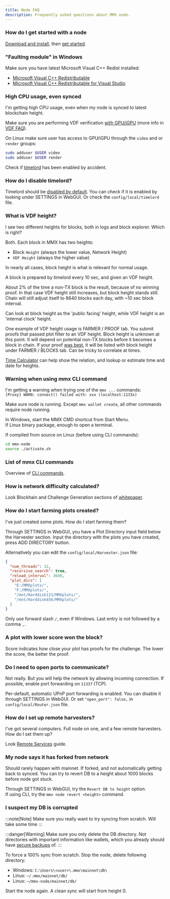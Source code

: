 ```yaml
---
title: Node FAQ
description: Frequently asked questions about MMX node.
---
```


### How do I get started with a node

[Download and install](../../../guides/installation/), then [get started](../../../guides/getting-started/).

### "Faulting module" in Windows

Make sure you have latest Microsoft Visual C++ Redist installed:
- [Microsoft Visual C++ Redistributable](https://learn.microsoft.com/en-us/cpp/windows/latest-supported-vc-redist)
- [Microsoft Visual C++ Redistributable for Visual Studio](https://visualstudio.microsoft.com/downloads/)

### High CPU usage, even synced

I'm getting high CPU usage, even when my node is synced to latest blockchain height.

Make sure you are performing VDF verification [with GPU/iGPU](../../../guides/optimize-vdf/) (more info in [VDF FAQ](../../../faq/vdf/)).

On Linux make sure user has access to GPU/iGPU through  the `video` and or `render` groups:
```bash frame="none"
sudo adduser $USER video
sudo adduser $USER render
```

Check if [timelord](#how-do-i-disable-timelord) has been enabled by accident.

### How do I disable timelord?

Timelord should be [disabled by default](../../../faq/timelord/). You can check if it is enabled by looking under SETTINGS in WebGUI. Or check the `config/local/timelord` file.

### What is VDF height?

I see two different heights for blocks, both in logs and block explorer. Which is right?

Both. Each block in MMX has two heights:
- Block `Height` (always the lower value, Network Height)
- `VDF Height` (always the higher value)

In nearly all cases, block height is what is relevant for normal usage.

A block is prepared by timelord every 10 sec, and given an VDF height.

About 2% of the time a non-TX block is the result, because of no winning proof. In that case VDF height still increases, but block height stands still. Chain will still adjust itself to 8640 blocks each day, with ~10 sec block interval.

Can look at block height as the 'public facing' height, while VDF height is an 'internal clock' height.

One example of VDF height usage is FARMER / PROOF tab. You submit proofs that passed plot filter to an VDF height. Block height is unknown at this point. It will depend on potential non-TX blocks before it becomes a block in chain. If your proof [was best](../../../faq/node/#a-plot-with-lower-score-won-the-block), it will be listed with block height under FARMER / BLOCKS tab. Can be tricky to correlate at times.

[Time Calculator](../../../tools/time-calculator/) can help show the relation, and lookup or estimate time and date for heights.

### Warning when using mmx CLI command

I'm getting a warning when trying one of the `mmx ...` commands:\
`[Proxy] WARN: connect() failed with: xxx (localhost:1133x)`

Make sure node is running. Except `mmx wallet create`, all other commands require node running.

In Windows, start the MMX CMD shortcut from Start Menu.\
If Linux binary package, enough to open a terminal.

If compiled from source on Linux (before using CLI commands):
```bash frame="none"
cd mmx-node
source ./activate.sh
```

### List of mmx CLI commands

Overview of [CLI commands](../../../software/cli-commands/).

### How is network difficulty calculated?

Look Blockhain and Challenge Generation sections of [whitepaper](../../../articles/general/mmx-whitepaper/).

### How do I start farming plots created?

I've just created some plots. How do I start farming them?

Through SETTINGS in WebGUI, you have a Plot Directory input field below the Harvester section. Input the directory with the plots you have created, press ADD DIRECTORY button.

Alternatively you can edit the `config/local/Harvester.json` file:
```json
{
  "num_threads": 32,
  "recursive_search": true,
  "reload_interval": 3600,
  "plot_dirs": [
    "E:/MMXplots/",
    "F:/MMXplots/",
    "/mnt/Harddisk123/MMXplots/",
    "/mnt/Harddisk456/MMXplots/"
  ]
}
```

Only use forward slash `/`, even if Windows. Last entry is not followed by a comma `,`.

### A plot with lower score won the block?

Score indicates how close your plot has proofs for the challenge. The lower the score, the better the proof.

### Do I need to open ports to communicate?

Not really. But you will help the network by allowing incoming connection. If possible, enable port forwarding on `11337` (TCP).

Per-default, automatic UPnP port forwarding is enabled. You can disable it through SETTINGS in WebGUI. Or set `"open_port": false,` in `config/local/Router.json` file.

### How do I set up remote harvesters?

I've got several computers. Full node on one, and a few remote harvesters. How do I set them up?

Look [Remote Services](../../../guides/remote-services/) guide.

### My node says it has forked from network

Should rarely happen with mainnet. If forked, and not automatically getting back to synced. You can try to revert DB to a height about 1000 blocks before node got stuck.

Through SETTINGS in WebGUI, try the `Revert DB to height` option.\
If using CLI, try the `mmx node revert <height>` command.

### I suspect my DB is corrupted

:::note[Note]
Make sure you really want to try syncing from scratch. Will take some time
:::

:::danger[Warning]
Make sure you only delete the DB directory. Not directories with important information like wallets, which you already should have [secure backups](../../../articles/wallets/wallets-mnemonic-passphrase/#backup) of.
:::

To force a 100% sync from scratch. Stop the node, delete following directory:
- Windows: `C:\Users\<user>\.mmx\mainnet\db\`
- Linux: `~/.mmx/mainnet/db/`
- Linux: `~/mmx-node/mainnet/db/`

Start the node again. A clean sync will start from height 0.

